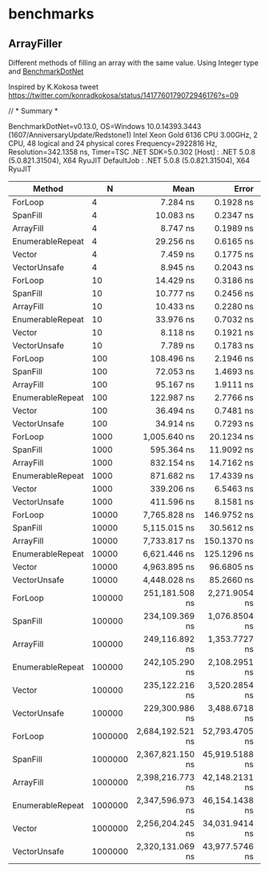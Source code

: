 # benchmarks

## ArrayFiller
Different methods of filling an array with the same value.
Using Integer type and [BenchmarkDotNet](https://benchmarkdotnet.org/articles/guides/getting-started.html)

Inspired by K.Kokosa tweet https://twitter.com/konradkokosa/status/1417760179072946176?s=09

// * Summary *

BenchmarkDotNet=v0.13.0, OS=Windows 10.0.14393.3443 (1607/AnniversaryUpdate/Redstone1)
Intel Xeon Gold 6136 CPU 3.00GHz, 2 CPU, 48 logical and 24 physical cores
Frequency=2922816 Hz, Resolution=342.1358 ns, Timer=TSC
.NET SDK=5.0.302
  [Host]     : .NET 5.0.8 (5.0.821.31504), X64 RyuJIT
  DefaultJob : .NET 5.0.8 (5.0.821.31504), X64 RyuJIT


|           Method |       N |             Mean |          Error |          StdDev |           Median |
|----------------- |-------- |-----------------:|---------------:|----------------:|-----------------:|
|          ForLoop |       4 |         7.284 ns |      0.1928 ns |       0.5310 ns |         7.114 ns |
|         SpanFill |       4 |        10.083 ns |      0.2347 ns |       0.5153 ns |        10.020 ns |
|        ArrayFill |       4 |         8.747 ns |      0.1989 ns |       0.4952 ns |         8.620 ns |
| EnumerableRepeat |       4 |        29.256 ns |      0.6165 ns |       1.5467 ns |        28.736 ns |
|           Vector |       4 |         7.459 ns |      0.1775 ns |       0.4706 ns |         7.332 ns |
|     VectorUnsafe |       4 |         8.945 ns |      0.2043 ns |       0.4309 ns |         8.884 ns |
|          ForLoop |      10 |        14.429 ns |      0.3186 ns |       0.7509 ns |        14.393 ns |
|         SpanFill |      10 |        10.777 ns |      0.2456 ns |       0.2828 ns |        10.869 ns |
|        ArrayFill |      10 |        10.433 ns |      0.2280 ns |       0.1904 ns |        10.389 ns |
| EnumerableRepeat |      10 |        33.976 ns |      0.7032 ns |       1.8401 ns |        33.605 ns |
|           Vector |      10 |         8.118 ns |      0.1921 ns |       0.3102 ns |         8.000 ns |
|     VectorUnsafe |      10 |         7.789 ns |      0.1783 ns |       0.1982 ns |         7.710 ns |
|          ForLoop |     100 |       108.496 ns |      2.1946 ns |       2.8536 ns |       107.754 ns |
|         SpanFill |     100 |        72.053 ns |      1.4693 ns |       2.4549 ns |        72.183 ns |
|        ArrayFill |     100 |        95.167 ns |      1.9111 ns |       4.0727 ns |        94.535 ns |
| EnumerableRepeat |     100 |       122.987 ns |      2.7766 ns |       8.1433 ns |       121.733 ns |
|           Vector |     100 |        36.494 ns |      0.7481 ns |       1.2080 ns |        36.547 ns |
|     VectorUnsafe |     100 |        34.914 ns |      0.7293 ns |       1.6312 ns |        34.517 ns |
|          ForLoop |    1000 |     1,005.640 ns |     20.1234 ns |      55.4258 ns |     1,001.698 ns |
|         SpanFill |    1000 |       595.364 ns |     11.9092 ns |      30.3128 ns |       587.630 ns |
|        ArrayFill |    1000 |       832.154 ns |     14.7162 ns |      26.9094 ns |       821.171 ns |
| EnumerableRepeat |    1000 |       871.682 ns |     17.4339 ns |      32.7451 ns |       865.868 ns |
|           Vector |    1000 |       339.206 ns |      6.5463 ns |      12.9217 ns |       338.248 ns |
|     VectorUnsafe |    1000 |       411.596 ns |      8.1581 ns |      18.5801 ns |       410.408 ns |
|          ForLoop |   10000 |     7,765.828 ns |    146.9752 ns |     130.2897 ns |     7,761.431 ns |
|         SpanFill |   10000 |     5,115.015 ns |     30.5612 ns |      27.0917 ns |     5,114.086 ns |
|        ArrayFill |   10000 |     7,733.817 ns |    150.1370 ns |     166.8769 ns |     7,721.386 ns |
| EnumerableRepeat |   10000 |     6,621.446 ns |    125.1296 ns |     110.9241 ns |     6,593.316 ns |
|           Vector |   10000 |     4,963.895 ns |     96.6805 ns |      94.9531 ns |     4,927.697 ns |
|     VectorUnsafe |   10000 |     4,448.028 ns |     85.2660 ns |      87.5619 ns |     4,475.555 ns |
|          ForLoop |  100000 |   251,181.508 ns |  2,271.9054 ns |   2,013.9849 ns |   250,332.648 ns |
|         SpanFill |  100000 |   234,109.369 ns |  1,076.8504 ns |   1,007.2865 ns |   233,961.584 ns |
|        ArrayFill |  100000 |   249,116.892 ns |  1,353.7727 ns |   1,200.0843 ns |   248,853.095 ns |
| EnumerableRepeat |  100000 |   242,105.290 ns |  2,108.2951 ns |   1,972.1005 ns |   241,777.499 ns |
|           Vector |  100000 |   235,122.216 ns |  3,520.2854 ns |   2,939.5978 ns |   235,128.404 ns |
|     VectorUnsafe |  100000 |   229,300.986 ns |  3,488.6718 ns |   3,092.6167 ns |   228,268.648 ns |
|          ForLoop | 1000000 | 2,684,192.521 ns | 52,793.4705 ns | 102,969.6097 ns | 2,711,756.349 ns |
|         SpanFill | 1000000 | 2,367,821.150 ns | 45,919.5188 ns |  54,663.9206 ns | 2,358,319.372 ns |
|        ArrayFill | 1000000 | 2,398,216.773 ns | 42,148.2131 ns |  39,425.4647 ns | 2,387,930.157 ns |
| EnumerableRepeat | 1000000 | 2,347,596.973 ns | 46,154.1438 ns |  71,856.4414 ns | 2,318,538.734 ns |
|           Vector | 1000000 | 2,256,204.245 ns | 34,031.9414 ns |  30,168.4296 ns | 2,252,355.503 ns |
|     VectorUnsafe | 1000000 | 2,320,131.069 ns | 43,977.5746 ns |  50,644.6403 ns | 2,312,886.143 ns |

